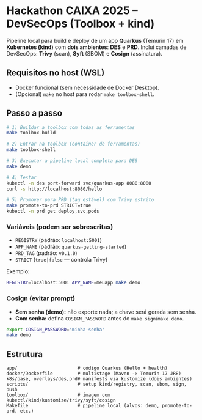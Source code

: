 # Hackathon CAIXA 2025 – DevSecOps (Toolbox + kind)

Pipeline local para build e deploy de um app **Quarkus** (Temurin 17) em **Kubernetes (kind)** com **dois ambientes**: **DES** e **PRD**.
Inclui camadas de DevSecOps: **Trivy** (scan), **Syft** (SBOM) e **Cosign** (assinatura).

## Requisitos no host (WSL)
- Docker funcional (sem necessidade de Docker Desktop).
- (Opcional) `make` no host para rodar `make toolbox-shell`.

## Passo a passo
```bash
# 1) Buildar a toolbox com todas as ferramentas
make toolbox-build

# 2) Entrar na toolbox (container de ferramentas)
make toolbox-shell

# 3) Executar a pipeline local completa para DES
make demo

# 4) Testar
kubectl -n des port-forward svc/quarkus-app 8080:8080
curl -s http://localhost:8080/hello

# 5) Promover para PRD (tag estável) com Trivy estrito
make promote-to-prd STRICT=true
kubectl -n prd get deploy,svc,pods
```

### Variáveis (podem ser sobrescritas)
- `REGISTRY` (padrão: `localhost:5001`)
- `APP_NAME` (padrão: `quarkus-getting-started`)
- `PRD_TAG` (padrão: `v0.1.0`)
- `STRICT` (`true|false` — controla Trivy)

Exemplo:
```bash
REGISTRY=localhost:5001 APP_NAME=meuapp make demo
```

### Cosign (evitar prompt)
- **Sem senha (demo):** não exporte nada; a chave será gerada sem senha.
- **Com senha:** defina `COSIGN_PASSWORD` antes do `make sign`/`make demo`.

```bash
export COSIGN_PASSWORD='minha-senha'
make demo
```

## Estrutura
```
app/                      # código Quarkus (Hello + health)
docker/Dockerfile         # multistage (Maven -> Temurin 17 JRE)
k8s/base, overlays/des,prd# manifests via kustomize (dois ambientes)
scripts/                  # setup kind/registry, scan, sbom, sign, push
toolbox/                  # imagem com kubectl/kind/kustomize/trivy/syft/cosign
Makefile                  # pipeline local (alvos: demo, promote-to-prd, etc.)
```
